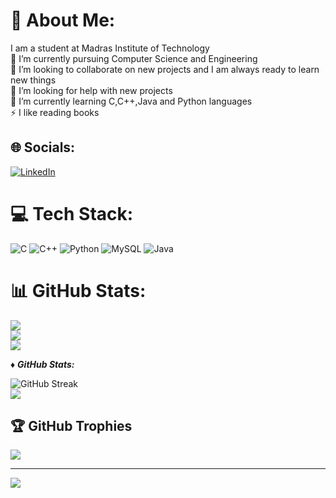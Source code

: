 # 💫 About Me:
I am a student at Madras Institute of Technology<br>🔭 I’m currently pursuing Computer Science and Engineering<br>👯 I’m looking to collaborate on new projects and I am always ready to learn new things<br>🤝 I’m looking for help with new projects<br>🌱 I’m currently learning C,C++,Java and Python languages<br>⚡ I like reading books


## 🌐 Socials:
[![LinkedIn](https://img.shields.io/badge/LinkedIn-%230077B5.svg?logo=linkedin&logoColor=white)](https://www.linkedin.com/in/Rathi-Chandhrika-45a51a326)




# 💻 Tech Stack:
![C](https://img.shields.io/badge/c-%2300599C.svg?style=for-the-badge&logo=c&logoColor=white) ![C++](https://img.shields.io/badge/c++-%2300599C.svg?style=for-the-badge&logo=c%2B%2B&logoColor=white) ![Python](https://img.shields.io/badge/python-3670A0?style=for-the-badge&logo=python&logoColor=ffdd54) ![MySQL](https://img.shields.io/badge/mysql-4479A1.svg?style=for-the-badge&logo=mysql&logoColor=white) ![Java](https://img.shields.io/badge/java-%23ED8B00.svg?style=for-the-badge&logo=openjdk&logoColor=white)


# 📊 GitHub Stats:
![](https://github-readme-stats.vercel.app/api?username=Rathichandhrika&theme=radical&hide_border=false&include_all_commits=true&count_private=true)<br/>
![](https://github-readme-streak-stats.herokuapp.com/?user=Rathichandhrika&theme=radical&hide_border=false)<br/>
![](https://github-readme-stats.vercel.app/api/top-langs/?username=Rathichandhrika&theme=radical&hide_border=false&include_all_commits=true&count_private=true&layout=compact)

♦  ***GitHub Stats:***  <br/>

![GitHub Streak](https://github-readme-streak-stats-eight.vercel.app/?user=Rathichandhrika&theme=dark&hide_border=true)
<br/>![](https://github-contributor-stats.vercel.app/api?username=Rathichandhrika&limit=5&theme=dark&combine_all_yearly_contributions=true)



## 🏆 GitHub Trophies
![](https://github-profile-trophy.vercel.app/?username=Rathichandhrika&theme=radical&no-frame=false&no-bg=true&margin-w=4)

---
[![](https://visitcount.itsvg.in/api?id=Rathichandhrika&icon=0&color=0)](https://visitcount.itsvg.in)

<!-- Proudly created with GPRM ( https://gprm.itsvg.in ) -->
